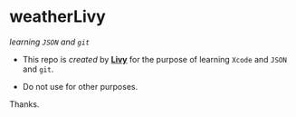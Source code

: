 weatherLivy
===========

*learning `JSON` and `git`*

* This repo is _created_ by **[Livy](#)** for the purpose of learning `Xcode` and `JSON` and `git`.

* Do not use for other purposes.

Thanks.
